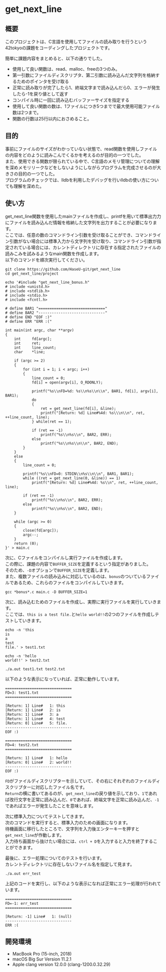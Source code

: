 # get_next_line

## 概要
このプロジェクトは、C言語を使用してファイルの読み取りを行うという42tokyoの課題をコーディングしたプロジェクトです。

簡単に課題内容をまとめると、以下の通りでした。  
- 使用して良い関数は、read、malloc、freeの3つのみ。  
- 第一引数にファイルディスクリプタ、第二引数に読み込んだ文字列を格納するためのポインタを受け取る
- 正常に読み取りが完了したら1、終端文字まで読み込んだら0、エラーが発生したら-1を戻り値として返す
- コンパイル時に一回に読み込むバッファーサイズを指定する  
- 使用して良い関数の数は、1ファイルにつき5つまでで最大使用可能ファイル数は2つまで。  
- 関数の行数は25行以内におさめること。  

## 目的
事前にファイルのサイズがわかっていない状態で、read関数を使用しファイルの内容をどのように読みこんでくるかを考えるのが目的の一つでした。  
また、使用できる関数が限られている中で、C言語のメモリ管理についての理解を深めメモリリークなどをしないようにしながらプログラムを完成させるのが大きさの目的の一つでした。  
プログラムのチェックでは、lldbを利用したデバッグを行いlldbの使い方についても理解を深めた。  

## 使い方
get_next_line関数を使用したmainファイルを作成し、printfを用いて標準出力力にファイルを読み込んだ情報を格納した文字列を出力することが必要になります。  
ここでは、任意の数のコマンドライン引数を受け取ることができ、コマンドライン引数がない場合には標準入力から文字列を受け取り、コマンドライン引数が指定されている場合には、カレントディレクトリに存在する指定されたファイルの読みこみを試みるようなmain関数を作成します。  
以下のコマンドを順次実行してください。  

```shell
git clone https://github.com/HaseU-git/get_next_line
cd get_next_line/project

echo '#include "get_next_line_bonus.h"
# include <unistd.h>
# include <stdlib.h>
# include <stdio.h>
# include <fcntl.h>

# define BAR1 "=============================="
# define BAR2 "------------------------------"
# define END "EOF :)"
# define ERR "ERR :("

int main(int argc, char **argv)
{
    int		fd[argc];
    int		ret;
    int		line_count;
    char	*line;

    if (argc >= 2)
    {
		for (int i = 1; i < argc; i++)
        {
            line_count = 0;
            fd[i] = open(argv[i], O_RDONLY);

            printf("%s\\nFD=%d: %s\\n%s\\n\\n", BAR1, fd[i], argv[i], BAR1);
			do
			{
				ret = get_next_line(fd[i], &line);
                printf("[Return: %d] Line#%4d: %s\\\n\\n", ret, ++line_count, line);
			} while(ret == 1);

            if (ret == -1)
                printf("%s\\n%s\\n", BAR2, ERR);
            else
                printf("%s\\n%s\\n\\n", BAR2, END);
        }
    }
    else
    {
		line_count = 0;

		printf("%s\\nFD=0: STDIN\\n%s\\n\\n", BAR1, BAR1);
        while ((ret = get_next_line(0, &line)) == 1)
            printf("[Return: %d] Line#%4d: %s\\n", ret, ++line_count, line);

        if (ret == -1)
            printf("%s\\n%s\\n", BAR2, ERR);
        else
            printf("%s\\n%s\\n", BAR2, END);
    }

	while (argc >= 0)
	{
        close(fd[argc]);
		argc--;
	}
	return (0);
}' > main.c
```

次に、Cファイルをコンパイルし実行ファイルを作成します。  
この際に、課題の内容で`BUFFER_SIZE`を定義するという指定がありました。  
そのため、`-D`オプションで`BUFFER_SIZE`を定義します。  
また、複数ファイルの読み込みに対応しているのは、`bonus`のついているファイルであるため、これらのファイルをコンパイルしていきます。  

```shell
gcc *bonus*.c main.c -D BUFFER_SIZE=1
```

次に、読み込むためのファイルを作成し、実際に実行ファイルを実行していきます。  
ここでは、`this is a test file.`と`hello world!!`の2つのファイルを作成しテストしていきます。  

```shell
echo -n 'this
is
a
test
file.' > test1.txt

echo -n 'hello
world!!' > test2.txt

./a.out test1.txt test2.txt
```

以下のような表示になっていれば、正常に動作しています。  

```
==============================
FD=3: test1.txt
==============================

[Return: 1] Line#   1: this
[Return: 1] Line#   2: is
[Return: 1] Line#   3: a
[Return: 1] Line#   4: test
[Return: 0] Line#   5: file.
------------------------------
EOF :)

==============================
FD=4: test2.txt
==============================

[Return: 1] Line#   1: hello
[Return: 0] Line#   2: world!!
------------------------------
EOF :)
```

`FD`がファイルディスクリプターを示していて、その右にそれぞれのファイルディスクリプターに対応したファイル名です。  
`Return`の横に書いてあるのが、`get_next_line`の戻り値を示しており、`1`であれば改行文字を正常に読み込んだ、`0`であれば、終端文字を正常に読み込んだ、`-1`であればエラーが発生したことを意味します。  

次に標準入力についてテストしてきます。  
次のコマンドを実行すると、標準入力のための画面になります。  
待機画面に移行したところで、文字列を入力後エンターキーを押すと`get_next_line`が作動します。  
入力待ち画面から抜けたい場合には、`ctrl + D`を入力すると入力を終了することができます。  

最後に、エラー処理についてのテストを行います。  
カレントディレクトリに存在しないファイル名を指定して見ます。  

```shell
./a.out err_test
```

上記のコードを実行し、以下のような表示になれば正常にエラー処理が行われています。  

```
==============================
FD=-1: err_test
==============================

[Return: -1] Line#   1: (null)
------------------------------
ERR :(
```

## 開発環境
- MacBook Pro (15-inch, 2018)
- macOS Big Sur Version 11.2.1
- Apple clang version 12.0.0 (clang-1200.0.32.29)
